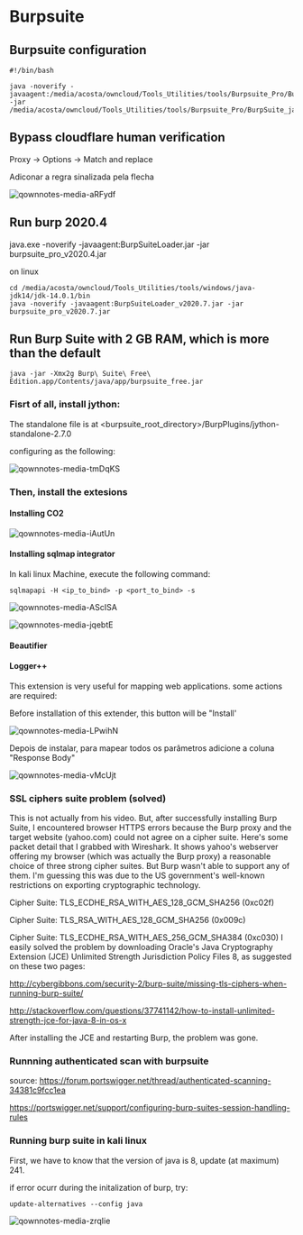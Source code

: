 Burpsuite
========================
## Burpsuite configuration

    #!/bin/bash
    
    java -noverify -javaagent:/media/acosta/owncloud/Tools_Utilities/tools/Burpsuite_Pro/BurpSuite_java8_pro/BurpSuiteLoader_v2021.8.jar -jar /media/acosta/owncloud/Tools_Utilities/tools/Burpsuite_Pro/BurpSuite_java8_pro/burpsuite_pro_v2021.8.jar


## Bypass cloudflare human verification

Proxy -> Options -> Match and replace

Adiconar a regra sinalizada pela flecha

![qownnotes-media-aRFydf](../../media/qownnotes-media-aRFydf.png)



## Run burp 2020.4

java.exe -noverify -javaagent:BurpSuiteLoader.jar -jar burpsuite_pro_v2020.4.jar

on linux

    cd /media/acosta/owncloud/Tools_Utilities/tools/windows/java-jdk14/jdk-14.0.1/bin
    java -noverify -javaagent:BurpSuiteLoader_v2020.7.jar -jar burpsuite_pro_v2020.7.jar


## Run Burp Suite with 2 GB RAM, which is more than the default

	java -jar -Xmx2g Burp\ Suite\ Free\ Edition.app/Contents/java/app/burpsuite_free.jar
	
	
### Fisrt of all, install jython:

The standalone file is at <burpsuite_root_directory>/BurpPlugins/jython-standalone-2.7.0

configuring as the following:

![qownnotes-media-tmDqKS](../../media/13931.png)


### Then, install the extesions



#### Installing CO2

![qownnotes-media-iAutUn](../../media/29574.png)

#### Installing sqlmap integrator

In kali linux Machine, execute the following command:

    sqlmapapi -H <ip_to_bind> -p <port_to_bind> -s
    
![qownnotes-media-AScISA](../../media/28861.png)


![qownnotes-media-jqebtE](../../media/26149.png)


#### Beautifier

#### 

#### Logger++

This extension is very useful for mapping web applications. some actions are required:

Before installation of this extender, this button will be "Install'

![qownnotes-media-LPwihN](file://media/24492.png)

Depois de instalar, para mapear todos os parâmetros adicione a coluna "Response Body"

![qownnotes-media-vMcUjt](file://media/18998.png)


### SSL ciphers suite problem (solved)


This is not actually from his video. But, after successfully installing Burp Suite, I encountered browser HTTPS errors because the Burp proxy and the target website (yahoo.com) could not agree on a cipher suite. Here's some packet detail that I grabbed with Wireshark. It shows yahoo's webserver offering my browser (which was actually the Burp proxy) a reasonable choice of three strong cipher suites. But Burp wasn't able to support any of them. I'm guessing this was due to the US government's well-known restrictions on exporting cryptographic technology.

Cipher Suite: TLS_ECDHE_RSA_WITH_AES_128_GCM_SHA256 (0xc02f)

Cipher Suite: TLS_RSA_WITH_AES_128_GCM_SHA256 (0x009c)

Cipher Suite: TLS_ECDHE_RSA_WITH_AES_256_GCM_SHA384 (0xc030)
I easily solved the problem by downloading Oracle's Java Cryptography Extension (JCE) Unlimited Strength Jurisdiction Policy Files 8, as suggested on these two pages:

http://cybergibbons.com/security-2/burp-suite/missing-tls-ciphers-when-running-burp-suite/

http://stackoverflow.com/questions/37741142/how-to-install-unlimited-strength-jce-for-java-8-in-os-x

After installing the JCE and restarting Burp, the problem was gone.

### Runnning authenticated scan with burpsuite

source: https://forum.portswigger.net/thread/authenticated-scanning-34381c9fcc1ea

https://portswigger.net/support/configuring-burp-suites-session-handling-rules


### Running burp suite in kali linux

First, we have to know that the version of java is 8, update (at maximum) 241.

if error ocurr during the initalization of burp, try:
	
	update-alternatives --config java
	
![qownnotes-media-zrqIie](file://media/15074.png)


